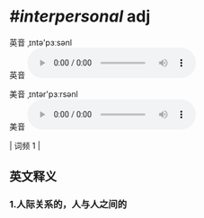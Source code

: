 # ***\#interpersonal*** adj
英音 ˌɪntə'pɜːsənl  
英音
<audio src="./media/interpersonal1.aac" controls="controls"></audio>

美音 ˌɪntər'pɜːrsənl  
美音
<audio src="./media/interpersonal2.aac" controls="controls"></audio>



| 词频 1 |  

英文释义
---
### 1.**人际关系的，人与人之间的**  


